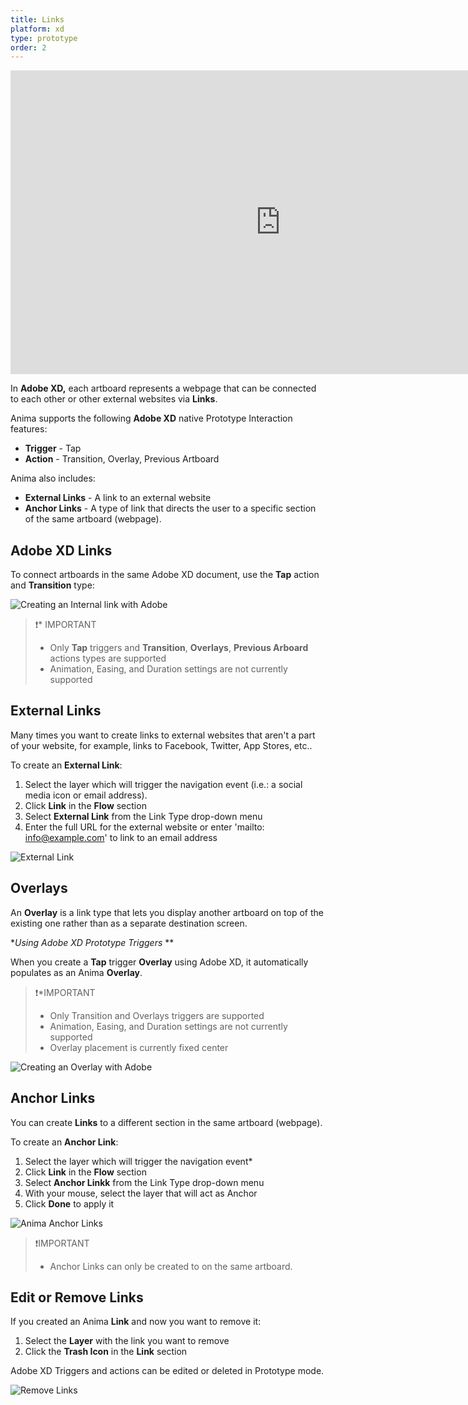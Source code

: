 ```yaml
---
title: Links
platform: xd
type: prototype
order: 2
---
```

<iframe width="864" height="486" src="https://www.youtube.com/embed/q6qc-2US6lA" frameborder="0" allow="accelerometer; autoplay; encrypted-media; gyroscope; picture-in-picture" allowfullscreen></iframe>

In **Adobe XD,** each artboard represents a webpage that can be connected to each other or other external websites via **Links**.

Anima supports the following **Adobe XD** native Prototype Interaction features:

- **Trigger** - Tap
- **Action** - Transition, Overlay, Previous Artboard

Anima also includes:
- **External Links** - A link to an external website
- **Anchor Links** - A type of link that directs the user to a specific section of the same artboard (webpage).

## Adobe XD Links

To connect artboards in the same Adobe XD document, use the **Tap** action and **Transition** type:

![Creating an Internal link with Adobe](https://p46.f4.n0.cdn.getcloudapp.com/items/xQuWA42W/XD%20Links%402x.png?v=5bb8b7cdd5d48fff14fec0ab7c79dd71 "Creating an Internal link with Adobe Links")

>❗️* IMPORTANT
>- Only **Tap** triggers and **Transition**, **Overlays**, **Previous Arboard** actions types are supported
>- Animation, Easing, and Duration settings are not currently supported

## External Links

Many times you want to create links to external websites that aren't a part of your website, for example,  links to Facebook, Twitter, App Stores, etc..

To create an **External Link**:

1. Select the layer which will trigger the navigation event  (i.e.: a social media icon or email address).
2. Click **Link**  in the **Flow** section
3. Select **External Link** from the Link Type drop-down menu
4. Enter the full URL for the external website or enter 'mailto: info@example.com' to link to an email address

![External Link](https://p46.f4.n0.cdn.getcloudapp.com/items/04uPOGwd/External%20Link%402x.png?v=a9f198f1e5d2462dde0db64e6306cb4e "Creating an External link")

## Overlays
An **Overlay** is a link type that lets you display another artboard on top of the existing one rather than as a separate destination screen.  

**Using Adobe XD Prototype Triggers* **

When you create a **Tap** trigger **Overlay** using Adobe XD, it automatically populates as an Anima **Overlay**.

>❗️*IMPORTANT
>- Only Transition and Overlays triggers are supported
>- Animation, Easing, and Duration settings are not currently supported
>- Overlay placement is currently fixed center

![Creating an Overlay with Adobe](https://p46.f4.n0.cdn.getcloudapp.com/items/WnuGrene/Adobe%20Overlay%402x.png?v=1c40a79d359450c44fb655eea5d586ca "Creating an Overlay with Adobe")

## Anchor Links

You can create **Links** to a different section in the same artboard (webpage).

To create an **Anchor Link**:
1. Select the layer which will trigger the navigation event*
2. Click **Link**  in the **Flow** section
3. Select **Anchor Linkk** from the Link Type drop-down menu
4. With your mouse, select the layer that will act as Anchor
5. Click **Done** to apply it

![Anima Anchor Links](https://p46.f4.n0.cdn.getcloudapp.com/items/9ZuE02Eo/anchor-link-Gif-ps.gif?v=8dec6c392485e58c784b61328d7b9c82)

>❗️IMPORTANT
> - Anchor Links can only be created to on the same artboard.

## Edit or Remove Links

If you created an Anima **Link** and now you want to remove it:

1. Select the **Layer** with the link you want to remove
2. Click the **Trash Icon** in the **Link** section

Adobe XD Triggers and actions can be edited or deleted in Prototype mode.


![Remove Links](https://p46.f4.n0.cdn.getcloudapp.com/items/YEuALpY0/Remove%20Link%402x.png?v=67dd7efa77421dc5fba7f2e7c365dd16)
